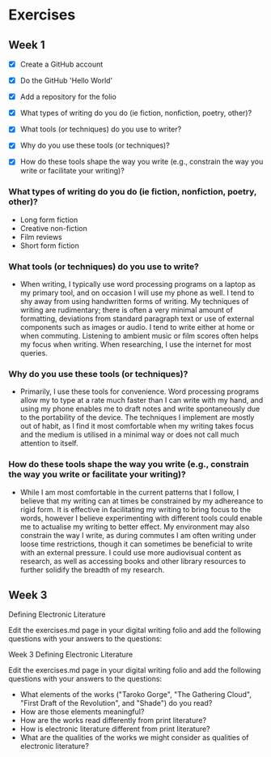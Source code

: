 # Exercises

## Week 1

- [x] Create a GitHub account
- [x] Do the GitHub 'Hello World'
- [x] Add a repository for the folio
- [x] What types of writing do you do (ie fiction, nonfiction, poetry, other)?
- [x] What tools (or techniques) do you use to writer?
- [x] Why do you use these tools (or techniques)?
- [x] How do these tools shape the way you write (e.g., constrain the way you write or facilitate your writing)?


### What types of writing do you do (ie fiction, nonfiction, poetry, other)?

- Long form fiction
- Creative non-fiction
- Film reviews
- Short form fiction

### What tools (or techniques) do you use to write?

- When writing, I typically use word processing programs on a laptop as my primary tool, and on occasion I will use my phone as well. I tend to shy away from using handwritten forms of writing. My techniques of writing are rudimentary; there is often a very minimal amount of formatting, deviations from standard paragraph text or use of external components such as images or audio. I tend to write either at home or when commuting. Listening to ambient music or film scores often helps my focus when writing. When researching, I use the internet for most queries.

### Why do you use these tools (or techniques)?

- Primarily, I use these tools for convenience. Word processing programs allow my to type at a rate much faster than I can write with my hand, and using my phone enables me to draft notes and write spontaneously due to the portability of the device. The techniques I implement are mostly out of habit, as I find it most comfortable when my writing takes focus and the medium is utilised in a minimal way or does not call much attention to itself.

### How do these tools shape the way you write (e.g., constrain the way you write or facilitate your writing)?

- While I am most comfortable in the current patterns that I follow, I believe that my writing can at times be constrained by my adhereance to rigid form. It is effective in facilitating my writing to bring focus to the words, however I believe experimenting with different tools could enable me to actualise my writing to better effect. My environment may also constrain the way I write, as during commutes I am often writing under loose time restrictions, though it can sometimes be beneficial to write with an external pressure. I could use more audiovisual content as research, as well as accessing books and other library resources to further solidify the breadth of my research. 

## Week 3
Defining Electronic Literature

Edit the exercises.md page in your digital writing folio and add the following questions with your answers to the questions:

   Week 3
Defining Electronic Literature

Edit the exercises.md page in your digital writing folio and add the following questions with your answers to the questions:

- What elements of the works ("Taroko Gorge", "The Gathering Cloud", "First Draft of the Revolution", and "Shade") do you read?
- How are those elements meaningful?
- How are the works read differently from print literature?
- How is electronic literature different from print literature?
- What are the qualities of the works we might consider as qualities of electronic literature?





